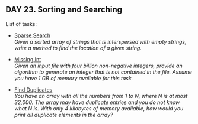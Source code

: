 ## DAY 23. Sorting and Searching

List of tasks:

- [Sparse Search](https://github.com/yankouskia/cracking-interview/tree/master/DAY%2023/SparseSearch.java)  
  *Given a sorted array of strings that is interspersed with empty strings, write a method to find the location of a given string.*  

- [Missing Int](https://github.com/yankouskia/cracking-interview/tree/master/DAY%2023/MissingInt.java)  
  *Given an input file with four billion non-negative integers, provide an algorithm to generate an integer that is not contained in the file. Assume you have 1 GB of memory available for this task.*  

- [Find Duplicates](https://github.com/yankouskia/cracking-interview/tree/master/DAY%2023/FindDuplicates.java)  
  *You have an array with all the numbers from 1 to N, where N is at most 32,000. The array may have duplicate entries and you do not know what N is. With only 4 kilobytes of memory available, how would you print all duplicate elements in the array?*  
